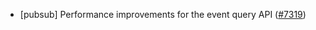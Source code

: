 - [pubsub] Performance improvements for the event query API
  ([#7319](https://github.com/tendermint/tendermint/issues/7319))